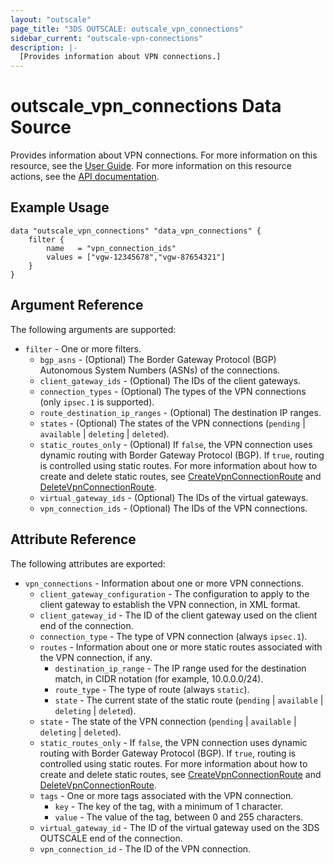 ```yaml
---
layout: "outscale"
page_title: "3DS OUTSCALE: outscale_vpn_connections"
sidebar_current: "outscale-vpn-connections"
description: |-
  [Provides information about VPN connections.]
---
```


# outscale_vpn_connections Data Source

Provides information about VPN connections.
For more information on this resource, see the [User Guide](https://wiki.outscale.net/display/EN/About+VPN+Connections).
For more information on this resource actions, see the [API documentation](https://docs.outscale.com/api#3ds-outscale-api-vpnconnection).

## Example Usage

```hcl
data "outscale_vpn_connections" "data_vpn_connections" {
	filter {
		name   = "vpn_connection_ids"
		values = ["vgw-12345678","vgw-87654321"]
	}
}
```

## Argument Reference

The following arguments are supported:

* `filter` - One or more filters.
  * `bgp_asns` - (Optional) The Border Gateway Protocol (BGP) Autonomous System Numbers (ASNs) of the connections.
  * `client_gateway_ids` - (Optional) The IDs of the client gateways.
  * `connection_types` - (Optional) The types of the VPN connections (only `ipsec.1` is supported).
  * `route_destination_ip_ranges` - (Optional) The destination IP ranges.
  * `states` - (Optional) The states of the VPN connections (`pending` \| `available` \| `deleting` \| `deleted`).
  * `static_routes_only` - (Optional) If `false`, the VPN connection uses dynamic routing with Border Gateway Protocol (BGP). If `true`, routing is controlled using static routes. For more information about how to create and delete static routes, see [CreateVpnConnectionRoute](https://docs.outscale.com/api#createvpnconnectionroute) and [DeleteVpnConnectionRoute](https://docs.outscale.com/api#deletevpnconnectionroute).
  * `virtual_gateway_ids` - (Optional) The IDs of the virtual gateways.
  * `vpn_connection_ids` - (Optional) The IDs of the VPN connections.

## Attribute Reference

The following attributes are exported:

* `vpn_connections` - Information about one or more VPN connections.
  * `client_gateway_configuration` - The configuration to apply to the client gateway to establish the VPN connection, in XML format.
  * `client_gateway_id` - The ID of the client gateway used on the client end of the connection.
  * `connection_type` - The type of VPN connection (always `ipsec.1`).
  * `routes` - Information about one or more static routes associated with the VPN connection, if any.
    * `destination_ip_range` - The IP range used for the destination match, in CIDR notation (for example, 10.0.0.0/24).
    * `route_type` - The type of route (always `static`).
    * `state` - The current state of the static route (`pending` \| `available` \| `deleting` \| `deleted`).
  * `state` - The state of the VPN connection (`pending` \| `available` \| `deleting` \| `deleted`).
  * `static_routes_only` - If `false`, the VPN connection uses dynamic routing with Border Gateway Protocol (BGP). If `true`, routing is controlled using static routes. For more information about how to create and delete static routes, see [CreateVpnConnectionRoute](https://docs.outscale.com/api#createvpnconnectionroute) and [DeleteVpnConnectionRoute](https://docs.outscale.com/api#deletevpnconnectionroute).
  * `tags` - One or more tags associated with the VPN connection.
    * `key` - The key of the tag, with a minimum of 1 character.
    * `value` - The value of the tag, between 0 and 255 characters.
  * `virtual_gateway_id` - The ID of the virtual gateway used on the 3DS OUTSCALE end of the connection.
  * `vpn_connection_id` - The ID of the VPN connection.

